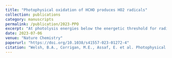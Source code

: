 ```yaml
---
title: "Photophysical oxidation of HCHO produces HO2 radicals"
collection: publications
category: manuscripts
permalink: /publication/2023-PPO
excerpt: "At photolysis energies below the energetic threshold for radical formation we directly detect HO2 at low pressures by cavity ring-down spectroscopy and indirectly detect HO2 at 1 bar by Fourier-transform infrared spectroscopy end-product analysis. Supported by electronic structure theory and master equation simulations, we attribute this HO2 to photophysical oxidation (PPO): photoexcited HCHO relaxes non-radiatively to the ground electronic state where the far-from-equilibrium, vibrationally activated HCHO molecules react with thermal O2. PPO is likely to be a general mechanism in tropospheric chemistry and, unlike photolysis, PPO will increase with increasing O2 pressure."
date: 2023-07-06
venue: "Nature Chemistry"
paperurl: "https://doi.org/10.1038/s41557-023-01272-4"
citation: "Welsh, B.A., Corrigan, M.E., Assaf, E. et al. Photophysical oxidation of HCHO produces HO2 radicals. Nat. Chem. 15, 1350–1357 (2023)."
---
```


